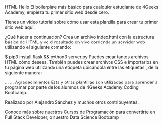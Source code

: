 HTML Hello
El boilerplate más básico para cualquier estudiante de 4Geeks Academy, empieza tu primer sitio web desde cero.

Tienes un video tutorial sobre cómo usar esta plantilla para crear tu primer sitio web aquí.

¿Qué hacer a continuación?
Crea un archivo index.html con la estructura básica de HTML y ve el resultado en vivo corriendo un servidor web utilizando el siguiente comando:

$ pip3 install flask && python3 server.py
Puedes crear tantos archivos HTML cómo desees.
También puedes crear archivos CSS e importarlos en tu página web utilizando una etiqueta <link> ubicándola entre las etiquetas <head></head>, de la siguiente manera:
<head>
  ...
  <link rel="stylesheet" type="text/css" href="styles.css">
  ...
</head>
Agradecimientos
Esta y otras plantillas son utilizadas para aprender a programar por parte de los alumnos de 4Geeks Academy Coding Bootcamp.

Realizado por Alejandro Sánchez y muchos otros contribuyentes.

Conoce más sobre nuestros Cursos de Programación para convertirte en Full Stack Developer, o nuestro Data Science Bootcamp